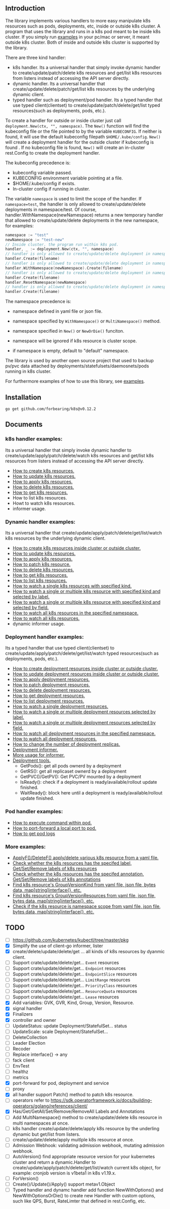 ## Introduction



The library implements various handlers to more easy manipulate k8s resources such as pods, deployments, etc, inside or outside k8s cluster. A program that uses the library and runs in a k8s pod meant to be inside k8s cluster. If you simply run [examples](./examples) in your pc/mac or server, it meant outside k8s cluster. Both of inside and outside k8s cluster is supported by the library.

There are three kind handler:

- k8s handler. Its a universal handler that simply invoke dynamic handler to create/update/patch/delete k8s resources and get/list k8s resources from listers instead of accessing the API server directly.
- dynamic handler. Its a universal handler that create/update/delete/patch/get/list k8s resources by the underlying dynamic client.
- typed handler such as deployment/pod handler. Its a typed handler that use typed client(clientset) to create/update/patch/delete/get/list typed resources(such as deployments, pods, etc.).

To create a handler for outside or inside cluster just call `deployment.New(ctx, "", namespace)`. The `New()` function will find the kubeconfig file or the file pointed to by the variable `KUBECONFIG`. If neither is found, it will use the default kubeconfig filepath `$HOME/.kube/config`. `New()` will create a deployment handler for the outside cluster if kubeconfig is found . If no kubeconfig file is found, `New()` will create an in-cluster rest.Config to create the deployment handler.

The kubeconfig precedence is:
* kubeconfig variable passed.
* KUBECONFIG environment variable pointing at a file.
* $HOME/.kube/config if exists.
* In-cluster config if running in cluster.

The variable `namespace` is used to limit the scope of the handler. If `namespace=test`, the handler is only allowed to create/update/delete deployments in namespace/test. Of course, handler.WithNamespace(newNamespace) returns a new temporary handler that allowed to create/update/delete deployments in the new namespace, for examples:

```go
namespace := "test"
newNamespace := "test-new"
// Inside cluster. the program run within k8s pod.
handler, _ := deployment.New(ctx, "", namespace)
// handler is only allowed to create/update/delete deployment in namespace/test.
handler.Create(filename)
// handler is only allowed to create/update/delete deployment in namespace/test-new.
handler.WithNamespace(newNamespace).Create(filename)
// handler is only allowed to create/update/delete deployment in namespace/test (not namespace/test-new).
handler.Create(filename)
handler.ResetNamespace(newNamespace)
// handler is only allowed to create/update/delete deployment in namespace/test-new (not namespace/test).
handler.Create(filename)
```

The namespace precedence is:

- namespace defined in yaml file or json file.

- namespace specified by `WithNamespace()` or `MultiNamespace()` method.

- namespace specified in `New()` or `NewOrDie()` funciton.

- namespace will be ignored if k8s resource is cluster scope.

- if namespace is empty, default to "default" namespace.

The library is used by another open source project that used to backup pv/pvc data attached by deployments/statefulsets/daemosnets/pods running in k8s cluster.

For furthermore examples of how to use this library, see [examples](./examples).

## Installation

`go get github.com/forbearing/k8s@v0.12.2`

## Documents

### k8s handler examples:

Its a universal handler that simply invoke dynamic handler to create/update/apply/patch/delete/watch k8s resources and get/list k8s resources from listers instead of accessing the API server directly.

- [How to create k8s resources.](./examples/k8s/k8s_create.go)
- [How to update k8s resources.](./examples/k8s/k8s_update.go)
- [How to apply k8s resources.](./examples/k8s/k8s_apply.go)
- [How to delete k8s resources.](./examples/k8s/k8s_delete.go)
- [How to get k8s resources.](./examples/k8s/k8s_get.go)
- How to list k8s resources.
- Howt to watch k8s resources.
- informer usage.

### Dynamic handler examples:

Its a universal handler that create/update/apply/patch/delete/get/list/watch k8s resources by the underlying dynamic client.

- [How to create k8s resources inside cluster or outside cluster.](./examples/dynamic/dynamic_create.go)
- [How to update k8s resources.](./examples/dynamic/dynamic_update.go)
- [How to apply k8s resources.](./examples/dynamic/dynamic_apply.go)
- [How to patch k8s resource.](./examples/dynamic/dynamic_patch.go)
- [How to delete k8s resources.](./examples/dynamic/dynamic_delete.go)
- [How to get k8s resources.](./examples/dynamic/dynamic_get.go)
- [How to list k8s resources.](./examples/dynamic/dynamic_list.go)
- [How to watch a single k8s resources with specified kind.](./examples/dynamic/dynamic_watch_single.go)
- [How to watch a single or multiple k8s resource with specified kind and selected by label.](./examples/dynamic/dynamic_watch_label.go)
- [How to watch a single or multiple k8s resource with specified kind and selected by field.](./examples/dynamic/dynamic_watch_field.go)
- [How to watch all k8s resources in the specified namespace.](./examples/dynamic/dynamic_watch_namespace.go)
- [How to watch all k8s resources.](./examples/dynamic/dynamic_watch_all.go)
- dynamic informer usage.

### Deployment handler examples:

Its a typed handler that use typed client(clientset) to create/update/apply/patch/delete/get/list/watch typed resources(such as deployments, pods, etc.).

- [How to create deployment resources inside cluster or outside cluster.](./examples/deployment/deployment_create.go)
- [How to update deployment resources inside cluster or outside cluster.](./examples/deployment/deployment_update.go)
- [How to apply deployment resources.](./examples/deployment/deployment_apply.go)
- [How to patch deployment resources.](./examples/deployment/deployment_patch.go)
- [How to delete deployment resources.](./examples/deployment/deployment_delete.go)
- [How to get deployment resources.](./examples/deployment/deployment_get.go)
- [How to list deployment resources.](./examples/deployment/deployment_list.go)
- [How to watch a single deployment resources.](./examples/deployment/deployment_watch_single.go)
- [How to watch a single or multiple deployment resources selected by label.](./examples/deployment/deployment_watch_label.go)
- [How to watch a single or multiple deployment resources selected by field.](./examples/deployment/deployment_watch_field.go)
- [How to watch all deployment resources in the specified namespace.](./examples/deployment/deployment_watch_namespace.go)
- [How to watch all deployment resources.](./examples/deployment/deployment_watch_all.go)
- [How to change the number of deployment replicas.](./examples/deployment/deployment_scale.go)
- [Deployment informer.](./examples/deployment/deployment_informer.go)
- [More usage for informer.](./deployment/informer.go)
- [Deployment tools.](./examples/deployment/deployment_tools.go)
    - GetPods(): get all pods ownerd by a deployment
    - GetRS(): get all replicaset ownerd by a deployment
    - GetPVC()/GetPV(): Get PVC/PV mounted by a deployment
    - IsReady(): check if a deployment is ready/available/rollout update finished.
    - WaitReady(): block here until a deployment is ready/available/rollout update finished.

### Pod handler examples:

- [How to execute command within pod.](./examples/pod/pod_execute.go)
- [How to port-forward a local port to pod.](./examples/port-forward/portforward_pod.go)
- [How to get pod logs](./examples/pod/pod_logs.go)

### More examples:

- [ApplyF()/DeleteF() apply/delete various k8s resource from a yaml file.](./k8s_test.go)
- [Check whether the k8s resources has the specifed label, Get/Set/Remove labels of k8s resources](./examples/labels/main.go)
- [Check whether the k8s resources has the specifed annotation, Get/Set/Remove labels of k8s annotations](./examples/annotations/main.go)
- [Find k8s resource's GroupVersionKind from yaml file, json file, bytes data, map[string]interface{}, etc.](./examples/restmapper/find_gvk.go)
- [Find k8s resource's GroupVersionResources from yaml file, json file, bytes data, map[string]interface{}, etc.](./examples/restmapper/find_gvr.go)
- [Check if the k8s resource is namespace scope from yaml file, json file, bytes data, map[string]interface{}, etc.](./examples/restmapper/is_namespaced.go)

## TODO

- [ ] https://github.com/kubernetes/kubectl/tree/master/pkg
- [x] Simplify the use of client-go informer, lister
- [x] create/delete/update/delete/get ... all kinds of k8s resources by dyanmic client.
- [ ] Support crate/update/delete/get... `Event` resources
- [ ] Support crate/update/delete/get... `Endpoint` resources
- [ ] Support crate/update/delete/get... `EndpointSlice` resources
- [ ] Support crate/update/delete/get... `LimitRange` resources
- [ ] Support crate/update/delete/get... `PriorityClass` resources
- [ ] Support crate/update/delete/get... `ResourceQuota` resources
- [ ] Support crate/update/delete/get... `Lease` resources
- [x] Add variables: GVK, GVR, Kind, Group, Version, Resource.
- [x] signal handler
- [x] Finalizers
- [x] controller and owner
- [ ] UpdateStatus: update Deployment/StatefulSet... status
- [ ] UpdateScale: scale Deployment/StatefulSet...
- [ ] DeleteCollection
- [ ] Leader Election
- [ ] Recoder
- [ ] Replace interface{} -> any
- [ ] fack client
- [ ] EnvTest
- [ ] healthz
- [ ] metrics
- [x] port-forward for pod, deployment and service
- [ ] proxy
- [x] all handler support Patch() method to patch k8s resource.
- [ ] operators refer to https://sdk.operatorframework.io/docs/building-operators/golang/references/client/
- [x] Has/Get/GetAll/Set/Remove/RemoveAll Labels and Annotations
- [ ] Add MultiNamespace() method to create/update/delete k8s resource in multi namespaces at once.
- [ ] k8s handler create/update/delete/apply k8s resource by the underling dynamic but get/list from listers.
- [ ] create/update/delete/apply muitlple k8s resource at once.
- [ ] Admission Webhook: validating admission webhook, mutating admission webhook.
- [ ] AutoVersion() find appropriate resource version for your kubernetes cluster and return a dynamic.Handler to create/update/apply/patch/delete/get/list/watch current k8s object, for example: cronjob version is v1beta1 in k8s v1.19.x.
- [ ] ForVersion()
- [ ] Create()/Update()/Apply() support metav1.Object
- [ ] Typed handler and dynamc handler add function NewWithOptions() and NewWithOptionsOrDie() to create new Handler with custom options, such like QPS, Burst, RateLimter that defined in rest.Config, etc.
